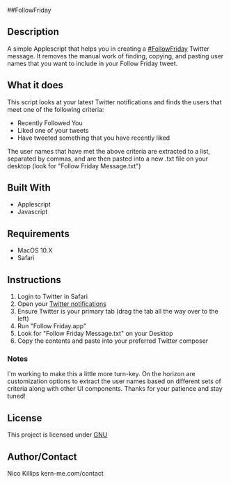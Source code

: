 #\#FollowFriday

## Description
A simple Applescript that helps you in creating a [\#FollowFriday](https://www.lifewire.com/a-guide-to-follow-friday-2655376) Twitter message. It removes the manual work of finding, copying, and pasting user names that you want to include in your Follow Friday tweet.

## What it does
This script looks at your latest Twitter notifications and finds the users that meet one of the following criteria:
- Recently Followed You
- Liked one of your tweets
- Have tweeted something that you have recently liked

The user names that have met the above criteria are extracted to a list, separated by commas, and are then pasted into a new .txt file on your desktop (look for "Follow Friday Message.txt")

## Built With
- Applescript
- Javascript

## Requirements
- MacOS 10.X
- Safari

## Instructions
1. Login to Twitter in Safari
2. Open your [Twitter notifications](https://twitter.com/i/notifications)
3. Ensure Twitter is your primary tab (drag the tab all the way over to the left)
4. Run "Follow Friday.app"
5. Look for "Follow Friday Message.txt" on your Desktop
6. Copy the contents and paste into your preferred Twitter composer

### Notes
I'm working to make this a little more turn-key. On the horizon are customization options to extract the user names based on different sets of criteria along with other UI components. Thanks for your patience and stay tuned!

## License
This project is licensed under [GNU](https://en.wikipedia.org/wiki/GNU_General_Public_License)

## Author/Contact
Nico Killips
kern-me.com/contact

